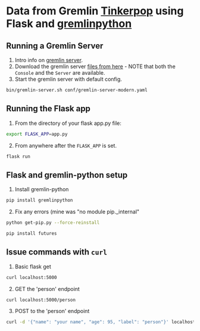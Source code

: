 # Data from Gremlin [Tinkerpop](https://github.com/apache/tinkerpop) using Flask and [gremlinpython](https://pypi.org/project/gremlinpython/)

## Running a Gremlin Server
1. Intro info on [gremlin server](http://tinkerpop.apache.org/docs/3.3.4/reference/#gremlin-server).
2. Download the gremlin server [files from here](http://tinkerpop.apache.org/downloads.html) - NOTE that both the `Console` and the `Server` are available.
3. Start the gremlin server with default config.
```bash
bin/gremlin-server.sh conf/gremlin-server-modern.yaml
```

## Running the Flask app
1. From the directory of your flask app.py file:
```bash
export FLASK_APP=app.py
```

2. From anywhere after the `FLASK_APP` is set.
```bash
flask run
```

## Flask and gremlin-python setup
1. Install gremlin-python
```bash
pip install gremlinpython
```
2. Fix any errors (mine was "no module pip._internal"
```bash
python get-pip.py --force-reinstall
```
```bash
pip install futures
```

## Issue commands with `curl`
1. Basic flask get
```bash
curl localhost:5000
```

2. GET the 'person' endpoint
```bash
curl localhost:5000/person
```

3. POST to the 'person' endpoint
```bash
curl -d '{"name": "your name", "age": 95, "label": "person"}' localhost:5000/person --header "content-type:application/json"
```
